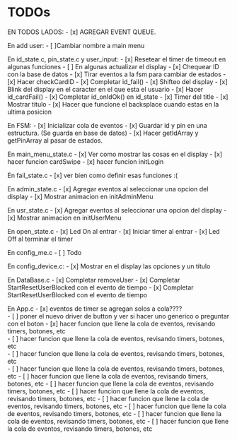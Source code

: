 # TODOs

EN TODOS LADOS: 
    - [x] AGREGAR EVENT QUEUE.

En add user:
    - [ ]Cambiar nombre a main menu


En id_state.c, pin_state.c y user_input:
    - [x] Resetear el timer de timeout en algunas funciones 
    - [ ] En algunas actualizar el display
    - [x] Chequear ID con la base de datos 
    - [x] Tirar eventos a la fsm para cambiar de estados 
    - [x] Hacer checkCardID
    - [x] Completar id_fail() 
    - [x] Shifteo del display
    - [x] Blink del display en el caracter en el que esta el usuario
    - [x] Hacer id_cardFail()
    - [x] Completar id_onIdOk() en id_state
    - [x] Timer del title
    - [x] Mostrar titulo
    - [x] Hacer que funcione el backsplace cuando estas en la ultima posicion
    
En FSM:
    - [x] Inicializar cola de eventos
    - [x] Guardar id y pin en una estructura. (Se guarda en base de datos)
    - [x] Hacer getIdArray y getPinArray al pasar de estados.

En main_menu_state.c
    - [x] Ver como mostrar las cosas en el display 
    - [x] hacer funcion cardSwipe
    - [x] hacer funcion initLogin

En fail_state.c
    - [x] ver bien como definir esas funciones :(

En admin_state.c
    - [x] Agregar eventos al seleccionar una opcion del display
    - [x] Mostrar animacion en initAdminMenu 


En usr_state.c
    - [x] Agregar eventos al seleccionar una opcion del display
    - [x] Mostrar animacion en initUserMenu

En open_state.c
    - [x] Led On al entrar
    - [x] Iniciar timer al entrar
    - [x] Led Off al terminar el timer

En config_me.c
    - [ ] Todo

En config_device.c:
    - [x] Mostrar en el display las opciones y un titulo

En DataBase.c
    - [x] Completar removeUser
    - [x] Completar StartResetUserBlocked con el evento de tiempo 
    - [x] Completar StartResetUserBlocked con el evento de tiempo 

En App.c
    - [x] eventos de timer se agregan solos a cola????    
    - [ ] poner el nuevo driver de button y ver si hacer uno generico o preguntar con el boton
    - [x] hacer funcion que llene la cola de eventos, revisando timers, botones, etc    
    - [ ] hacer funcion que llene la cola de eventos, revisando timers, botones, etc    
    - [ ] hacer funcion que llene la cola de eventos, revisando timers, botones, etc   
     - [ ] hacer funcion que llene la cola de eventos, revisando timers, botones, etc    - [ ] hacer funcion que llene la cola de eventos, revisando timers, botones, etc    - [ ] hacer funcion que llene la cola de eventos, revisando timers, botones, etc    - [ ] hacer funcion que llene la cola de eventos, revisando timers, botones, etc    - [ ] hacer funcion que llene la cola de eventos, revisando timers, botones, etc    - [ ] hacer funcion que llene la cola de eventos, revisando timers, botones, etc    - [ ] hacer funcion que llene la cola de eventos, revisando timers, botones, etc    - [ ] hacer funcion que llene la cola de eventos, revisando timers, botones, etc